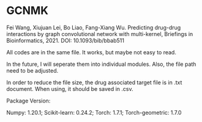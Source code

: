 # GCNMK

Fei Wang, Xiujuan Lei, Bo Liao, Fang-Xiang Wu. Predicting drug-drug interactions by graph convolutional network with multi-kernel, Briefings in Bioinformatics, 2021. DOI: 10.1093/bib/bbab511

All codes are in the same file. It works, but maybe not easy to read.

In the future, I will seperate them into individual modules. Also, the file path need to be adjusted.

In order to reduce the file size, the drug associated target file is in .txt document. When using, it should be saved in .csv.

Package Version:

Numpy: 1.20.1; 
Scikit-learn: 0.24.2; 
Torch: 1.7.1; 
Torch-geometric: 1.7.0

